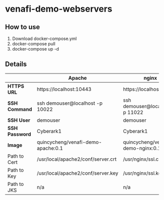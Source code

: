 # venafi-demo-webservers

## How to use
1. Download docker-compose.yml
2. docker-compose pull
3. docker-compose up -d

## Details

|                  | **Apache**                         | **nginx**                         | **Tomcat**                               |
|------------------|------------------------------------|-----------------------------------|------------------------------------------|
| **HTTPS URL**    | https://localhost:10443            | https://localhost:11443           | https://localhost:12443                  |
| **SSH Command**  | ssh demouser@localhost -p 10022    | ssh demouser@localhost -p 11022   | ssh demouser@localhost -p 12022          |
| **SSH User**     | demouser                           | demouser                          | demouser                                 |
| **SSH Password** | Cyberark1                          | Cyberark1                         | Cyberark1                                |
| **Image**        | quincycheng/venafi-demo-apache:0.1 | quincycheng/venafi-demo-nginx:0.1 | quincycheng/venafi-demo-tomcat:0.1       |
| Path to Cert     | /usr/local/apache2/conf/server.crt | /usr/nginx/ssl.crt                | n/a                                      |
| Path to Key      | /usr/local/apache2/conf/server.key | /usr/nginx/ssl.key                | n/a                                      |
| Path to JKS      | n/a                                | n/a                               | /usr/local/tomcat/conf/localhost-rsa.jks |
